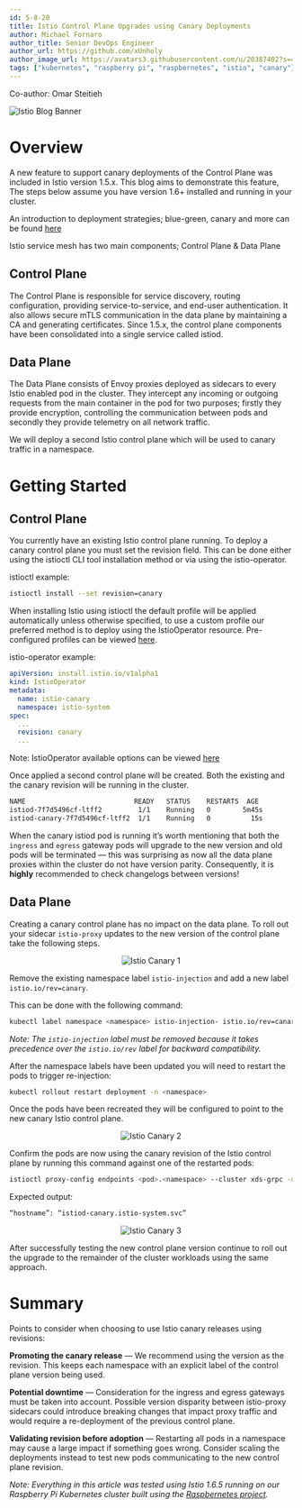 ```yaml
---
id: 5-8-20
title: Istio Control Plane Upgrades using Canary Deployments
author: Michael Fornaro
author_title: Senior DevOps Engineer
author_url: https://github.com/xUnholy
author_image_url: https://avatars3.githubusercontent.com/u/20387402?s=400&u=fbb33b14f7f7328a98ea87dc162a334c9bc97523&v=4
tags: ["kubernetes", "raspberry pi", "raspbernetes", "istio", "canary"]
---
```


<!--truncate-->

Co-author: Omar Steitieh

![Istio Blog Banner](../static/blogs/5-8-20/istio-blog-banner.jpg 'Istio Blog Banner')

# Overview

A new feature to support canary deployments of the Control Plane was included in Istio version 1.5.x. This blog aims to demonstrate this feature, The steps below assume you have version 1.6+ installed and running in your cluster.

An introduction to deployment strategies; blue-green, canary and more can be found [here](https://dev.to/mostlyjason/intro-to-deployment-strategies-blue-green-canary-and-more-3a3)

Istio service mesh has two main components; Control Plane & Data Plane

## Control Plane

The Control Plane is responsible for service discovery, routing configuration, providing service-to-service, and end-user authentication. It also allows secure mTLS communication in the data plane by maintaining a CA and generating certificates. Since 1.5.x, the control plane components have been consolidated into a single service called istiod.

## Data Plane

The Data Plane consists of Envoy proxies deployed as sidecars to every Istio enabled pod in the cluster. They intercept any incoming or outgoing requests from the main container in the pod for two purposes; firstly they provide encryption, controlling the communication between pods and secondly they provide telemetry on all network traffic.

We will deploy a second Istio control plane which will be used to canary traffic in a namespace.

# Getting Started

## Control Plane

You currently have an existing Istio control plane running. To deploy a canary control plane you must set the revision field. This can be done either using the istioctl CLI tool installation method or via using the istio-operator.

istioctl example:

```bash
istioctl install --set revision=canary
```

When installing Istio using istioctl the default profile will be applied automatically unless otherwise specified, to use a custom profile our preferred method is to deploy using the IstioOperator resource. Pre-configured profiles can be viewed [here](https://istio.io/latest/docs/setup/additional-setup/config-profiles/).

istio-operator example:

```yaml
apiVersion: install.istio.io/v1alpha1
kind: IstioOperator
metadata:
  name: istio-canary
  namespace: istio-system
spec:
  ...
  revision: canary
  ...
```

Note: IstioOperator available options can be viewed [here](https://istio.io/latest/docs/reference/config/istio.operator.v1alpha1/)

Once applied a second control plane will be created. Both the existing and the canary revision will be running in the cluster.

```bash
NAME                           READY   STATUS    RESTARTS  AGE
istiod-7f7d5496cf-ltff2         1/1    Running   0        5m45s
istiod-canary-7f7d5496cf-ltff2  1/1    Running   0          15s
```

When the canary istiod pod is running it’s worth mentioning that both the `ingress` and `egress` gateway pods will upgrade to the new version and old pods will be terminated — this was surprising as now all the data plane proxies within the cluster do not have version parity. Consequently, it is **highly** recommended to check changelogs between versions!

## Data Plane

Creating a canary control plane has no impact on the data plane. To roll out your sidecar `istio-proxy` updates to the new version of the control plane take the following steps.

<p align="center">
  <img src="../static/blogs/5-8-20/istio-canary-1.png" alt="Istio Canary 1"></img>
</p>

Remove the existing namespace label `istio-injection` and add a new label `istio.io/rev=canary`.

This can be done with the following command:

```bash
kubectl label namespace <namespace> istio-injection- istio.io/rev=canary
```

*Note: The `istio-injection` label must be removed because it takes precedence over the `istio.io/rev` label for backward compatibility.*

After the namespace labels have been updated you will need to restart the pods to trigger re-injection:

```bash
kubectl rollout restart deployment -n <namespace>
```

Once the pods have been recreated they will be configured to point to the new canary Istio control plane.

<p align="center">
  <img src="../static/blogs/5-8-20/istio-canary-2.png" alt="Istio Canary 2"></img>
</p>

Confirm the pods are now using the canary revision of the Istio control plane by running this command against one of the restarted pods:

```bash
istioctl proxy-config endpoints <pod>.<namespace> --cluster xds-grpc -ojson | grep hostname
```

Expected output:

```bash
“hostname”: “istiod-canary.istio-system.svc”
```

<p align="center">
  <img src="../static/blogs/5-8-20/istio-canary-3.png" alt="Istio Canary 3"></img>
</p>

After successfully testing the new control plane version continue to roll out the upgrade to the remainder of the cluster workloads using the same approach.

# Summary

Points to consider when choosing to use Istio canary releases using revisions:

**Promoting the canary release** — We recommend using the version as the revision. This keeps each namespace with an explicit label of the control plane version being used.

**Potential downtime** — Consideration for the ingress and egress gateways must be taken into account. Possible version disparity between istio-proxy sidecars could introduce breaking changes that impact proxy traffic and would require a re-deployment of the previous control plane.

**Validating revision before adoption** — Restarting all pods in a namespace may cause a large impact if something goes wrong. Consider scaling the deployments instead to test new pods communicating to the new control plane revision.

*Note: Everything in this article was tested using Istio 1.6.5 running on our Raspberry Pi Kubernetes cluster built using the [Raspbernetes project](https://github.com/raspbernetes).*
